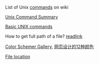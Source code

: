 List of Unix [commands](http://en.wikipedia.org/wiki/List_of_Unix_commands) on wiki

[Unix Command Summary](http://www.math.utah.edu/computing/unix/unix-commands.html#ls)

[Basic UNIX commands](http://mally.stanford.edu/~sr/computing/basic-unix.html)

How to get full path of a file? [readlink](http://stackoverflow.com/questions/5265702/how-to-get-full-path-of-a-file)

[Color Schemer Gallery](http://www.ruanyifeng.com/blog/2008/07/color_tools.html), [网页设计的12种颜色](http://www.ruanyifeng.com/blog/2010/09/12_colors_used_in_web_design.html)

[File location](http://www.ruanyifeng.com/blog/2009/10/5_ways_to_search_for_files_using_the_terminal.html)
